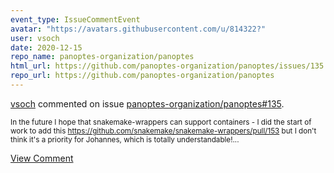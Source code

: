 ```yaml
---
event_type: IssueCommentEvent
avatar: "https://avatars.githubusercontent.com/u/814322?"
user: vsoch
date: 2020-12-15
repo_name: panoptes-organization/panoptes
html_url: https://github.com/panoptes-organization/panoptes/issues/135
repo_url: https://github.com/panoptes-organization/panoptes
---
```


<a href='https://github.com/vsoch' target='_blank'>vsoch</a> commented on issue <a href='https://github.com/panoptes-organization/panoptes/issues/135' target='_blank'>panoptes-organization/panoptes#135</a>.

<small>In the future I hope that snakemake-wrappers can support containers - I did the start of work to add this https://github.com/snakemake/snakemake-wrappers/pull/153 but I don't think it's a priority for Johannes, which is totally understandable!...</small>

<a href='https://github.com/panoptes-organization/panoptes/issues/135' target='_blank'>View Comment</a>